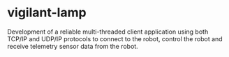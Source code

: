 # vigilant-lamp
Development of a reliable multi-threaded client application using both TCP/IP and UDP/IP protocols to connect to the robot, control the robot and receive telemetry sensor data from the robot.
